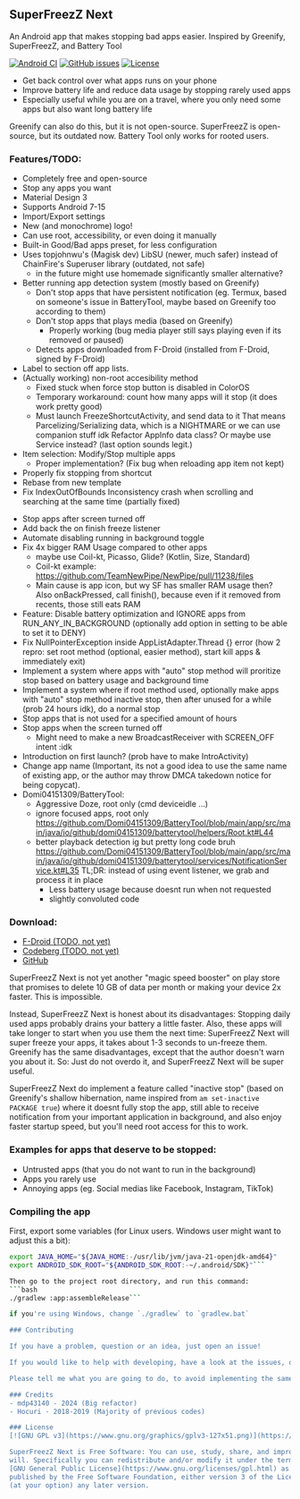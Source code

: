 ## SuperFreezZ Next
An Android app that makes stopping bad apps easier.
Inspired by Greenify, SuperFreezZ, and Battery Tool

[![Android CI](https://github.com/mdp43140/SuperFreezZ_N3XT/actions/workflows/android.yml/badge.svg?branch=main)](https://github.com/mdp43140/SuperFreezZ_N3XT/actions/workflows/android.yml)
[![GitHub issues](https://img.shields.io/github/issues/mdp43140/SuperFreezZ_N3XT)](/issues)
[![License](https://img.shields.io/github/license/mdp43140/SuperFreezZ_N3XT)](/blob/master/LICENSE)

+ Get back control over what apps runs on your phone
+ Improve battery life and reduce data usage by stopping rarely used apps
+ Especially useful while you are on a travel, where you only need some apps but also want long battery life

Greenify can also do this, but it is not open-source.
SuperFreezZ is open-source, but its outdated now.
Battery Tool only works for rooted users.

### Features/TODO:
+ Completely free and open-source
+ Stop any apps you want
+ Material Design 3
+ Supports Android 7-15
+ Import/Export settings
+ New (and monochrome) logo!
+ Can use root, accessibility, or even doing it manually
+ Built-in Good/Bad apps preset, for less configuration
+ Uses topjohnwu's (Magisk dev) LibSU (newer, much safer)
	instead of ChainFire's Superuser library (outdated, not safe)
	- in the future might use homemade significantly smaller alternative?
+ Better running app detection system (mostly based on Greenify)
	+ Don't stop apps that have persistent notification (eg. Termux, based on
		someone's issue in BatteryTool, maybe based on Greenify too according to them)
	+ Don't stop apps that plays media (based on Greenify)
		- Properly working (bug media player still says playing even if its removed or paused)
	+ Detects apps downloaded from F-Droid (installed from F-Droid, signed by F-Droid)
+ Label to section off app lists.
+ (Actually working) non-root accesibility method
	+ Fixed stuck when force stop button is disabled in ColorOS
	+ Temporary workaround: count how many apps will it stop (it does work pretty good)
	- Must launch FreezeShortcutActivity, and send data to it
		That means Parcelizing/Serializing data, which is a NIGHTMARE
		or we can use companion stuff idk
		Refactor AppInfo data class?
		Or maybe use Service instead? (last option sounds legit.)
+ Item selection: Modify/Stop multiple apps
	- Proper implementation? (Fix bug when reloading app item not kept)
+ Properly fix stopping from shortcut
+ Rebase from new template
+ Fix IndexOutOfBounds Inconsistency crash when scrolling and searching at the same time (partially fixed)
- Stop apps after screen turned off
- Add back the on finish freeze listener
- Automate disabling running in background toggle
- Fix 4x bigger RAM Usage compared to other apps
	- maybe use Coil-kt, Picasso, Glide? (Kotlin, Size, Standard)
	- Coil-kt example: https://github.com/TeamNewPipe/NewPipe/pull/11238/files
	- Main cause is app icon, but wy SF has smaller RAM usage then? Also onBackPressed,
		call finish(), because even if it removed from recents, those still eats RAM
- Feature: Disable battery optimization and IGNORE apps from RUN_ANY_IN_BACKGROUND
	(optionally add option in setting to be able to set it to DENY)
- Fix NullPointerException inside AppListAdapter.Thread {} error (how 2 repro:
	set root method (optional, easier method), start kill apps & immediately exit)
- Implement a system where apps with "auto" stop method will
	proritize stop based on battery usage and background time
- Implement a system where if root method used, optionally make apps
	with "auto" stop method inactive stop, then after unused for
	a while (prob 24 hours idk), do a normal stop
- Stop apps that is not used for a specified amount of hours
- Stop apps when the screen turned off
	- Might need to make a new BroadcastReceiver with SCREEN_OFF intent :idk
- Introduction on first launch? (prob have to make IntroActivity)
- Change app name (Important, its not a good idea to use the same name of
	existing app, or the author may throw DMCA takedown notice for being copycat).
- Domi04151309/BatteryTool:
	- Aggressive Doze, root only (cmd deviceidle ...)
	- ignore focused apps, root only
		https://github.com/Domi04151309/BatteryTool/blob/main/app/src/main/java/io/github/domi04151309/batterytool/helpers/Root.kt#L44
	- better playback detection ig
		but pretty long code bruh
		https://github.com/Domi04151309/BatteryTool/blob/main/app/src/main/java/io/github/domi04151309/batterytool/services/NotificationService.kt#L35
		TL;DR: instead of using event listener, we grab and process it in place
		+ Less battery usage because doesnt run when not requested
		- slightly convoluted code

### Download:
- [F-Droid (TODO, not yet)](https://f-droid.org/packages/io.mdp43140.superfreeze_next)
- [Codeberg (TODO, not yet)](https://codeberg.org/mdp43140/SuperFreezZ_Next)
- [GitHub](https://github.com/mdp43140/SuperFreezZ_Next)

SuperFreezZ Next is not yet another "magic speed booster" on play store that promises to
delete 10 GB of data per month or making your device 2x faster. This is impossible.

Instead, SuperFreezZ Next is honest about its disadvantages:
Stopping daily used apps probably drains your battery a little faster.
Also, these apps will take longer to start when you use them the next time:
SuperFreezZ Next will super freeze your apps, it takes about 1-3 seconds to un-freeze them.
Greenify has the same disadvantages, except that the author doesn't warn you about it.
So: Just do not overdo it, and SuperFreezZ Next will be super useful.

SuperFreezZ Next do implement a feature called "inactive stop"
(based on Greenify's shallow hibernation, name inspired from `am set-inactive PACKAGE true`)
where it doesnt fully stop the app, still able to receive notification from
your important application in background, and also enjoy faster startup speed,
but you'll need root access for this to work.

### Examples for apps that deserve to be stopped:
 * Untrusted apps (that you do not want to run in the background)
 * Apps you rarely use
 * Annoying apps (eg. Social medias like Facebook, Instagram, TikTok)

### Compiling the app
First, export some variables (for Linux users. Windows user might want to adjust this a bit):
```bash
export JAVA_HOME="${JAVA_HOME:-/usr/lib/jvm/java-21-openjdk-amd64}"
export ANDROID_SDK_ROOT="${ANDROID_SDK_ROOT:-~/.android/SDK}"```

Then go to the project root directory, and run this command:
```bash
./gradlew :app:assembleRelease```

if you're using Windows, change `./gradlew` to `gradlew.bat`

### Contributing

If you have a problem, question or an idea, just open an issue!

If you would like to help with developing, have a look at the issues, or think of something that could be improved, and open an issue for it.

Please tell me what you are going to do, to avoid implementing the same thing at the same time :-)

### Credits
- mdp43140 - 2024 (Big refactor)
- Hocuri - 2018-2019 (Majority of previous codes)

### License
[![GNU GPL v3](https://www.gnu.org/graphics/gplv3-127x51.png)](https://www.gnu.org/licenses/gpl-3.0.en.html)

SuperFreezZ Next is Free Software: You can use, study, share, and improve it at
will. Specifically you can redistribute and/or modify it under the terms of the
[GNU General Public License](https://www.gnu.org/licenses/gpl.html) as
published by the Free Software Foundation, either version 3 of the License, or
(at your option) any later version.
